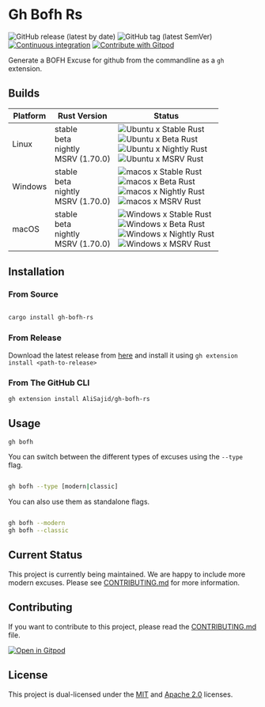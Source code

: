 
# Gh Bofh Rs

![GitHub release (latest by date)](https://img.shields.io/github/v/release/AliSajid/gh-bofh-rs)
![GitHub tag (latest SemVer)](https://img.shields.io/github/v/tag/AliSajid/gh-bofh-rs)
[![Continuous integration](https://github.com/AliSajid/gh-bofh-rs/actions/workflows/ci.yaml/badge.svg?branch=main&event=push)](https://github.com/AliSajid/gh-bofh-rs/actions/workflows/ci.yaml)
[![Contribute with Gitpod](https://img.shields.io/badge/Contribute%20with-Gitpod-908a85?logo=gitpod)](https://gitpod.io/#AliSajid/gh-bofh-rs)


Generate a BOFH Excuse for github from the commandline as a `gh` extension.

## Builds

| Platform | Rust Version |Status |
| -------- | ------ | ------ |
| Linux    | stable <br/> beta <br/> nightly <br/> MSRV (1.70.0) | ![Ubuntu x Stable Rust](https://img.shields.io/endpoint?url=https://gist.githubusercontent.com/AliSajid/68f75dde24f65f2a9333a4ca3d38c82b/raw/ubuntu-stable.json) <br/> ![Ubuntu x Beta Rust](https://img.shields.io/endpoint?url=https://gist.githubusercontent.com/AliSajid/68f75dde24f65f2a9333a4ca3d38c82b/raw/ubuntu-beta.json) <br/> ![Ubuntu x Nightly Rust](https://img.shields.io/endpoint?url=https://gist.githubusercontent.com/AliSajid/68f75dde24f65f2a9333a4ca3d38c82b/raw/ubuntu-nightly.json) <br/> ![Ubuntu x MSRV Rust](https://img.shields.io/endpoint?url=https://gist.githubusercontent.com/AliSajid/68f75dde24f65f2a9333a4ca3d38c82b/raw/ubuntu-msrv.json) |
| Windows  | stable <br/> beta <br/> nightly <br/> MSRV (1.70.0) | ![macos x Stable Rust](https://img.shields.io/endpoint?url=https://gist.githubusercontent.com/AliSajid/68f75dde24f65f2a9333a4ca3d38c82b/raw/windows-stable.json) <br/> ![macos x Beta Rust](https://img.shields.io/endpoint?url=https://gist.githubusercontent.com/AliSajid/68f75dde24f65f2a9333a4ca3d38c82b/raw/windows-beta.json) <br/> ![macos x Nightly Rust](https://img.shields.io/endpoint?url=https://gist.githubusercontent.com/AliSajid/68f75dde24f65f2a9333a4ca3d38c82b/raw/windows-nightly.json) <br/> ![macos x MSRV Rust](https://img.shields.io/endpoint?url=https://gist.githubusercontent.com/AliSajid/68f75dde24f65f2a9333a4ca3d38c82b/raw/windows-msrv.json) |
| macOS    | stable <br/> beta <br/> nightly <br/> MSRV (1.70.0) | ![Windows x Stable Rust](https://img.shields.io/endpoint?url=https://gist.githubusercontent.com/AliSajid/68f75dde24f65f2a9333a4ca3d38c82b/raw/macos-stable.json) <br/> ![Windows x Beta Rust](https://img.shields.io/endpoint?url=https://gist.githubusercontent.com/AliSajid/68f75dde24f65f2a9333a4ca3d38c82b/raw/macos-beta.json) <br/> ![Windows x Nightly Rust](https://img.shields.io/endpoint?url=https://gist.githubusercontent.com/AliSajid/68f75dde24f65f2a9333a4ca3d38c82b/raw/macos-nightly.json) <br/> ![Windows x MSRV Rust](https://img.shields.io/endpoint?url=https://gist.githubusercontent.com/AliSajid/68f75dde24f65f2a9333a4ca3d38c82b/raw/macos-msrv.json) |

## Installation

### From Source

```bash

cargo install gh-bofh-rs

```

### From Release

Download the latest release from [here](https://github.com/AliSajid/gh-bofh-rs/releases/latest) and install it using `gh extension install <path-to-release>`

### From The GitHub CLI

```bash
gh extension install AliSajid/gh-bofh-rs
```

## Usage

```bash
gh bofh
```

You can switch between the different types of excuses using the `--type` flag.

```bash

gh bofh --type [modern|classic]

```

You can also use them as standalone flags.

```bash

gh bofh --modern
gh bofh --classic

```


## Current Status

This project is currently being maintained. We are happy to include more modern excuses. Please see [CONTRIBUTING.md](CONTRIBUTING.md) for more information.

## Contributing

If you want to contribute to this project, please read the [CONTRIBUTING.md](CONTRIBUTING.md) file.

[![Open in Gitpod](https://gitpod.io/button/open-in-gitpod.svg)](https://gitpod.io/#AliSajid/gh-bofh-rs)

## License

This project is dual-licensed under the [MIT](LICENSE-MIT) and [Apache 2.0](LICENSE-APACHE) licenses.
